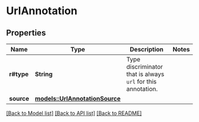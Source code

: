 # UrlAnnotation

## Properties

Name | Type | Description | Notes
------------ | ------------- | ------------- | -------------
**r#type** | **String** | Type discriminator that is always `url` for this annotation. | 
**source** | [**models::UrlAnnotationSource**](UrlAnnotationSource.md) |  | 

[[Back to Model list]](../README.md#documentation-for-models) [[Back to API list]](../README.md#documentation-for-api-endpoints) [[Back to README]](../README.md)


